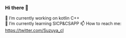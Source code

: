 ### Hi there 👋
🔭 I’m currently working on kotlin C++  
🌱 I’m currently learning SICP&CSAPP
📫 How to reach me: https://twitter.com/Suzuya_cl

